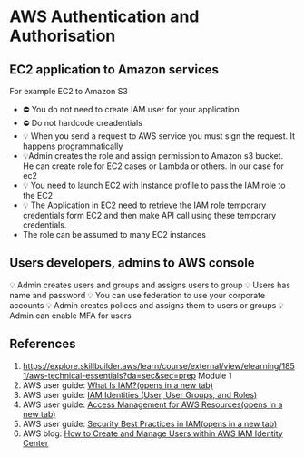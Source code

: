 # AWS Authentication and Authorisation
## EC2 application  to Amazon services 
For example EC2 to Amazon S3

- ⛔ You do not need to create IAM user for your application
- ⛔ Do not hardcode creadentials
- 💡 When you send a request to AWS service you must sign the request. It happens programmatically
- 💡Admin creates the role and assign permission to Amazon s3 bucket. He can create role for EC2 cases or Lambda or others. In our case for ec2
- 💡 You need to launch EC2 with Instance profile  to pass the IAM role to the EC2
- 💡 The Application in EC2 need to retrieve the IAM role temporary credentials  form EC2 and then make API call using these temporary credentials.
- The role can be assumed to many EC2 instances


## Users developers, admins to AWS console
💡 Admin creates users and groups and assigns users to group
💡 Users has name and password
💡 You can use federation to use your corporate accounts
💡 Admin creates polices and assigns them to users or groups
💡 Admin can enable MFA for users

## References
1. https://explore.skillbuilder.aws/learn/course/external/view/elearning/1851/aws-technical-essentials?da=sec&sec=prep Module 1
2. AWS user guide: [What Is IAM?(opens in a new tab)](https://docs.aws.amazon.com/en_us/IAM/latest/UserGuide/introduction.html)
3. AWS user guide: [IAM Identities (User, User Groups, and Roles)](https://docs.aws.amazon.com/en_us/IAM/latest/UserGuide/id.html)
4. AWS user guide: [Access Management for AWS Resources(opens in a new tab)](https://docs.aws.amazon.com/en_us/IAM/latest/UserGuide/access.html)
5. AWS user guide: [Security Best Practices in IAM(opens in a new tab)](https://docs.aws.amazon.com/IAM/latest/UserGuide/best-practices.html)
6. AWS blog: [How to Create and Manage Users within AWS IAM Identity Center](https://aws.amazon.com/blogs/security/how-to-create-and-manage-users-within-aws-sso/)
